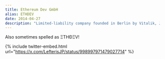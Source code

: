 ```yaml
---
title: Ethereum Dev GmbH
alias: ETHDEV
date: 2014-04-27
description: "Limited-liability company founded in Berlin by Vitalik, Jeff and Gav."
---
```


Also sometimes spelled as ΞTHÐΞV!

{% include twitter-embed.html
  url="https://x.com/LefterisJP/status/998997971479027714"
%}